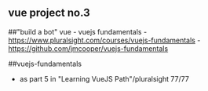 ## vue project no.3
##"build a bot" vue
    - vuejs fundamentals 
    - https://www.pluralsight.com/courses/vuejs-fundamentals
    - https://github.com/jmcooper/vuejs-fundamentals

##vuejs-fundamentals
 - as part 5 in "Learning VueJS Path"/pluralsight
 77/77


